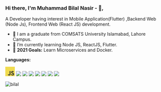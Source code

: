 ### Hi there, I'm Muhammad Bilal Nasir - 👋,


A Developer having interest in Mobile Application(Flutter) ,Backend Web (Node Js), Frontend Web (React JS) development.
- 🔭 I am a graduate from COMSATS University Islamabad, Lahore Campus.
- 🌱 I’m currently learning Node JS, ReactJS, Flutter.
- 🥅 <b>2021 Goals:</b> Learn Microservices and Docker.

**Languages:**

<code><img height="30" src="https://raw.githubusercontent.com/github/explore/80688e429a7d4ef2fca1e82350fe8e3517d3494d/topics/javascript/javascript.png"></code>
<code><img height="30" src="https://reactnative.dev/img/header_logo.svg"></code>
<code><img height="30" src="https://cdn.worldvectorlogo.com/logos/flutter-logo.svg"></code>
<code><img height="30" src="https://cdn.worldvectorlogo.com/logos/graphql.svg"></code>
<code><img height="30" src="https://cdn3.iconfinder.com/data/icons/logos-and-brands-adobe/512/267_Python-512.png"></code>
<code><img height="30" src="https://i7.pngguru.com/preview/170/924/985/microsoft-sql-server-microsoft-azure-sql-database-microsoft.jpg"></code>
<code><img height="30" src="https://i.pinimg.com/originals/bb/72/c8/bb72c84af959c4689e0bae3bfed496f5.png"></code>
<code><img height="30" src="https://user-images.githubusercontent.com/42747200/46140125-da084900-c26d-11e8-8ea7-c45ae6306309.png"></code>


</details>
<img src="https://komarev.com/ghpvc/?username=bilalogist&label=Profile%20views&color=0e75b6&style=flat" alt="bilal" />
